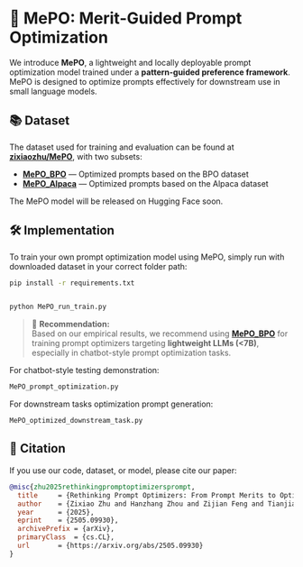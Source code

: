 # 🚀 MePO: Merit-Guided Prompt Optimization

We introduce **MePO**, a lightweight and locally deployable prompt optimization model trained under a **pattern-guided preference framework**. MePO is designed to optimize prompts effectively for downstream use in small language models.

## 📚 Dataset

The dataset used for training and evaluation can be found at [**zixiaozhu/MePO**](https://huggingface.co/datasets/zixiaozhu/MePO/tree/main), with two subsets:

- [**MePO_BPO**](https://huggingface.co/datasets/zixiaozhu/MePO_BPO) — Optimized prompts based on the BPO dataset  
- [**MePO_Alpaca**](https://huggingface.co/datasets/zixiaozhu/MePO_Alpaca) — Optimized prompts based on the Alpaca dataset

The MePO model will be released on Hugging Face soon.

## 🛠️ Implementation

To train your own prompt optimization model using MePO, simply run with downloaded dataset in your correct folder path:
```bash
pip install -r requirements.txt


python MePO_run_train.py
```
> 📌 **Recommendation:**  
Based on our empirical results, we recommend using [**MePO_BPO**](https://huggingface.co/datasets/zixiaozhu/MePO_BPO) for training prompt optimizers targeting **lightweight LLMs (<7B)**, especially in chatbot-style prompt optimization tasks.

For chatbot-style testing demonstration:
```bash
MePO_prompt_optimization.py
```

For downstream tasks optimization prompt generation:
```bash
MePO_optimized_downstream_task.py
```

## 📄 Citation

If you use our code, dataset, or model, please cite our paper:

```bibtex
@misc{zhu2025rethinkingpromptoptimizersprompt,
  title     = {Rethinking Prompt Optimizers: From Prompt Merits to Optimization},
  author    = {Zixiao Zhu and Hanzhang Zhou and Zijian Feng and Tianjiao Li and Chua Jia Jim Deryl and Mak Lee Onn and Gee Wah Ng and Kezhi Mao},
  year      = {2025},
  eprint    = {2505.09930},
  archivePrefix = {arXiv},
  primaryClass  = {cs.CL},
  url       = {https://arxiv.org/abs/2505.09930}
}
